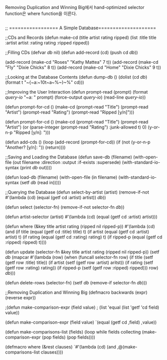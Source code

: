 Removing Duplication and Winning Big에서 hand-optimized selector function은 where function을 이른다.

```lisp

```
;; ================= A Simple Database====================

;;CDs and Records
(defun make-cd (title artist rating ripped)
  (list :title title :artist artist :rating rating :ripped ripped))

;;Filling CDs
(defvar *db* nil)
(defun add-record (cd) (push cd *db*))

(add-record (make-cd "Roses" "Kathy Mattea" 7 t))
(add-record (make-cd "Fly" "Dixie Chicks" 8 t))
(add-record (make-cd "Home" "Dixie Chicks" 9 t))

;;Looking at the Database Contents
(defun dump-db ()
  (dolist (cd *db*)
    (format t "~{~a:~10t~a~%~}~%" cd)))

;;Improving the User Interaction
(defun prompt-read (prompt)
  (format *query-io* "~a: " prompt)
  (force-output *query-io*)
  (read-line *query-io*))

(defun prompt-for-cd ()
  (make-cd
   (prompt-read "Title")
   (prompt-read "Artist")
   (prompt-read "Rating")
   (prompt-read "Ripped [y/n]")))

(defun prompt-for-cd ()
  (make-cd
   (prompt-read "Title")
   (prompt-read "Artist")
   (or (parse-integer (prompt-read "Rating") :junk-allowed t) 0)
   (y-or-n-p "Ripped [y/n]: ")))

(defun add-cds ()
  (loop (add-record (prompt-for-cd))
     (if (not (y-or-n-p "Another? [y/n]: ")) (return))))

;;Saving and Loading the Database
(defun save-db (filename)
  (with-open-file (out filename
		       :direction :output
		       :if-exists :supersede)
    (with-standard-io-syntax
      (print *db* out))))

(defun load-db (filename)
  (with-open-file (in filename)
    (with-standard-io-syntax
      (setf *db* (read in)))))

;;Querying the Database
(defun select-by-artist (artist)
  (remove-if-not
   #'(lambda (cd) (equal (getf cd :artist) artist))
   *db*))

(defun select (selector-fn)
  (remove-if-not selector-fn *db*))

(defun artist-selector (artist)
  #'(lambda (cd) (equal (getf cd :artist) artist)))

(defun where (&key title artist rating (ripped nil ripped-p))
  #'(lambda (cd)
      (and
       (if title    (equal (getf cd :title)  title)  t)
       (if artist   (equal (getf cd :artist) artist) t)
       (if rating   (equal (getf cd :rating) rating) t)
       (if ripped-p (equal (getf cd :ripped) ripped) t))))

(defun update (selector-fn &key title artist rating (ripped nil ripped-p))
  (setf *db*
	(mapcar
	 #'(lambda (row)
	     (when (funcall selector-fn row)
	       (if title    (setf (getf row :title) title))
	       (if artist   (setf (getf row :artist) aritst))
	       (if rating   (setf (getf row :rating) rating))
	       (if ripped-p (setf (getf row :ripped) ripped)))
	     row) *db*)))

(defun delete-rows (selector-fn)
  (setf *db* (remove-if selector-fn *db*)))

;;Removing Duplication and Winning Big
(defmacro backwards (expr) (reverse expr))

;(defun make-comparison-expr (field value)
;  (list 'equal (list 'getf 'cd field) value))

(defun make-comparison-expr (field value)
  `(equal (getf cd ,field) ,value))

(defun make-comparisons-list (fields)
  (loop while fields
       collecting (make-comparison-expr (pop fields) (pop fields))))

(defmacro where (&rest clauses)
  `#'(lambda (cd) (and ,@(make-comparisons-list clauses))))
```
```